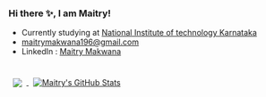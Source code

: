 ### Hi there ✨, I am Maitry!

<!--
**maitry291/maitry291** is a ✨ _special_ ✨ repository because its `README.md` (this file) appears on your GitHub profile.

Here are some ideas to get you started:
-->

- Currently studying at [National Institute of technology Karnataka](https://www.nitk.ac.in/)
- maitrymakwana196@gmail.com
- LinkedIn : [Maitry Makwana](https://www.linkedin.com/in/maitry-makwana-62437821a/)

<br>

<a href="https://github.com/maitry291">
  <img align="center" style="margin:0.5rem" src="https://github-readme-stats.vercel.app/api/top-langs/?username=maitry291&hide=html,css&title_color=ffffff&text_color=c9cacc&icon_color=4AB197&bg_color=1A2B34" />
</a>
<a/>
<a href="https://github.com/maitry291">
  <img align="center" style="margin:0.5rem" src="https://github-readme-stats.vercel.app/api?username=maitry291&show_icons=true&line_height=27&count_private=true&title_color=ffffff&text_color=c9cacc&icon_color=4AB097&bg_color=1A2B34" alt="Maitry's GitHub Stats" />
</a>

<br>
<br>



